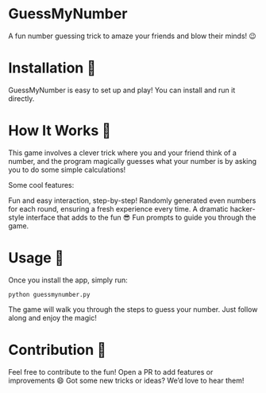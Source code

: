 # GuessMyNumber
A fun number guessing trick to amaze your friends and blow their minds! 😉

# Installation 🔨
GuessMyNumber is easy to set up and play! You can install and run it directly.

# How It Works 🎲
This game involves a clever trick where you and your friend think of a number, and the program magically guesses what your number is by asking you to do some simple calculations!

Some cool features:

Fun and easy interaction, step-by-step!
Randomly generated even numbers for each round, ensuring a fresh experience every time.
A dramatic hacker-style interface that adds to the fun 😎
Fun prompts to guide you through the game.

# Usage 🚀
Once you install the app, simply run:
```
python guessmynumber.py
```
The game will walk you through the steps to guess your number. Just follow along and enjoy the magic!

# Contribution 🤝
Feel free to contribute to the fun! Open a PR to add features or improvements 😄
Got some new tricks or ideas? We’d love to hear them!

